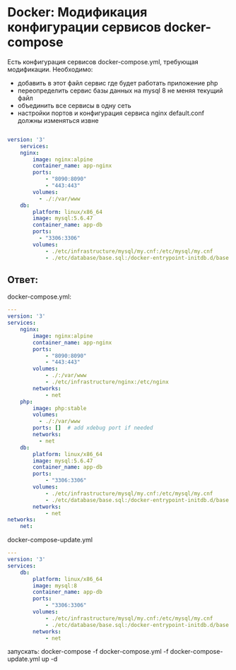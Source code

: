# Docker: Модификация конфигурации сервисов docker-compose

Есть конфигурация сервисов docker-compose.yml, требующая
модификации. Необходимо:

- добавить в этот файл сервис где будет работать приложение
php
- переопределить сервис базы данных на mysql 8 не меняя
текущий файл
- объединить все сервисы в одну сеть
- настройки портов и конфигурация сервиса nginx default.conf
должны изменяться извне
```yaml

version: '3'
    services:
    nginx:
        image: nginx:alpine
        container_name: app-nginx
        ports:
            - "8090:8090"
            - "443:443"
        volumes:
          - ./:/var/www
    db:
        platform: linux/x86_64
        image: mysql:5.6.47
        container_name: app-db
        ports:
          - "3306:3306"
        volumes:
            - ./etc/infrastructure/mysql/my.cnf:/etc/mysql/my.cnf
            - ./etc/database/base.sql:/docker-entrypoint-initdb.d/base.sql
```
## Ответ:

docker-compose.yml:
```yaml
---
version: '3'
services:
    nginx:
        image: nginx:alpine
        container_name: app-nginx
        ports:
            - "8090:8090"
            - "443:443"
        volumes:
            - ./:/var/www
            - ./etc/infrastructure/nginx:/etc/nginx
        networks:
            - net
    php:
        image: php:stable
        volumes:
          - ./:/var/www
        ports: []  # add xdebug port if needed
        networks: 
          - net
    db:
        platform: linux/x86_64
        image: mysql:5.6.47
        container_name: app-db
        ports:
            - "3306:3306"
        volumes:
            - ./etc/infrastructure/mysql/my.cnf:/etc/mysql/my.cnf
            - ./etc/database/base.sql:/docker-entrypoint-initdb.d/base.sql
        networks:
            - net
networks: 
    net:
```
docker-compose-update.yml
```yaml
---
version: '3'
services:
    db:
        platform: linux/x86_64
        image: mysql:8
        container_name: app-db
        ports:
            - "3306:3306"
        volumes:
            - ./etc/infrastructure/mysql/my.cnf:/etc/mysql/my.cnf
            - ./etc/database/base.sql:/docker-entrypoint-initdb.d/base.sql
        networks: 
            - net
```

запускать:
docker-compose -f docker-compose.yml -f docker-compose-update.yml up -d